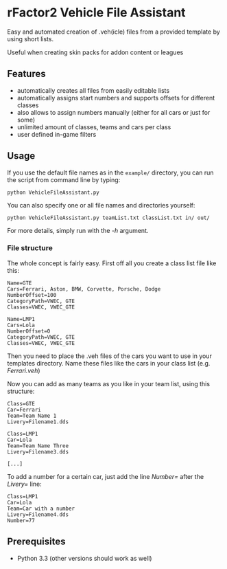 # rFactor2 Vehicle File Assistant

Easy and automated creation of .veh(icle) files from a provided template by using short lists.

Useful when creating skin packs for addon content or leagues

## Features 

* automatically creates all files from easily editable lists
* automatically assigns start numbers and supports offsets for different classes
* also allows to assign numbers manually (either for all cars or just for some)
* unlimited amount of classes, teams and cars per class
* user defined in-game filters

## Usage

If you use the default file names as in the `example/` directory, you can run the script from command line by typing:

`python VehicleFileAssistant.py`

You can also specify one or all file names and directories yourself:

`python VehicleFileAssistant.py teamList.txt classList.txt in/ out/`

For more details, simply run with the *-h* argument.

### File structure 

The whole concept is fairly easy. First off all you create a class list file like this:

	Name=GTE
	Cars=Ferrari, Aston, BMW, Corvette, Porsche, Dodge
	NumberOffset=100
	CategoryPath=VWEC, GTE
	Classes=VWEC, VWEC_GTE

	Name=LMP1
	Cars=Lola
	NumberOffset=0
	CategoryPath=VWEC, GTE
	Classes=VWEC, VWEC_GTE

Then you need to place the .veh files of the cars you want to use in your templates directory.
Name these files like the cars in your class list (e.g. *Ferrari.veh*)

Now you can add as many teams as you like in your team list, using this structure:

	Class=GTE
	Car=Ferrari
	Team=Team Name 1
	Livery=Filename1.dds
	 
	Class=LMP1
	Car=Lola
	Team=Team Name Three
	Livery=Filename3.dds
	
	[...]
	
To add a number for a certain car, just add the line *Number=* after the *Livery=* line:

	Class=LMP1
	Car=Lola
	Team=Car with a number
	Livery=Filename4.dds
	Number=77

## Prerequisites

* Python 3.3 (other versions should work as well)